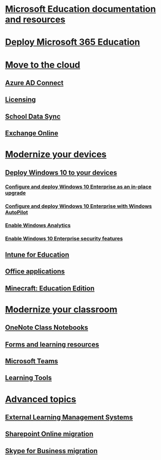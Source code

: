 # [Microsoft Education documentation and resources](../index.md)
# [Deploy Microsoft 365 Education](index.md)
# [Move to the cloud](placeholder.md)
## [Azure AD Connect](placeholder.md)
## [Licensing](placeholder.md)
## [School Data Sync](placeholder.md)
## [Exchange Online](placeholder.md)
# [Modernize your devices](placeholder.md)
## [Deploy Windows 10 to your devices](windows10-infrastructure.md)
### [Configure and deploy Windows 10 Enterprise as an in-place upgrade](../../enterprise/windows10-deploy-inplaceupgrade.md)
### [Configure and deploy Windows 10 Enterprise with Windows AutoPilot](../../enterprise/windows10-deploy-autopilot.md)
### [Enable Windows Analytics](../../enterprise/windows10-enable-windows-analytics.md)
### [Enable Windows 10 Enterprise security features](../../enterprise/windows10-enable-security-features.md)
## [Intune for Education](placeholder.md)
## [Office applications](placeholder.md)
## [Minecraft: Education Edition](placeholder.md)
# [Modernize your classroom](placeholder.md)
## [OneNote Class Notebooks](placeholder.md)
## [Forms and learning resources](placeholder.md)
## [Microsoft Teams](placeholder.md)
## [Learning Tools](placeholder.md)
# [Advanced topics](placeholder.md)
## [External Learning Management Systems](placeholder.md)
## [Sharepoint Online migration](placeholder.md)
## [Skype for Business migration](placeholder.md)